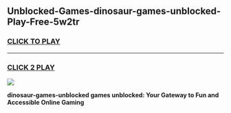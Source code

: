 
## Unblocked-Games-dinosaur-games-unblocked-Play-Free-5w2tr
<h3>
<a href="https://premium76.site?title=dinosaur-games-unblocked&ref=10A">CLICK TO PLAY</a></h3>
<hr>

<h3>
<a href="https://premium76.site?title=dinosaur-games-unblocked&ref=10A">CLICK 2 PLAY</a>
  
</h3>

<a href="https://premium76.site?title=dinosaur-games-unblocked&ref=10A"><img src="https://clearcache.store/games.png"></a>


**dinosaur-games-unblocked games unblocked: Your Gateway to Fun and Accessible Online Gaming**
